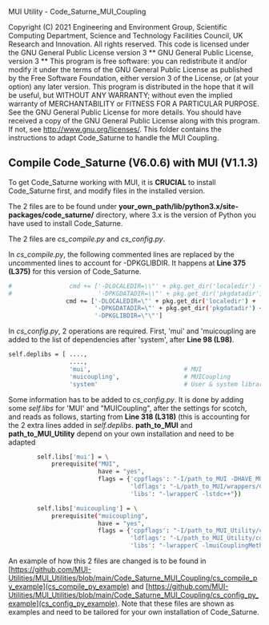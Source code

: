 MUI Utility - Code_Saturne_MUI_Coupling

Copyright (C) 2021 Engineering and Environment Group, Scientific 
Computing Department, Science and Technology Facilities Council, 
UK Research and Innovation. All rights reserved.
This code is licensed under the GNU General Public License version 3
** GNU General Public License, version 3 **
This program is free software: you can redistribute it and/or modify
it under the terms of the GNU General Public License as published by
the Free Software Foundation, either version 3 of the License, or
(at your option) any later version.
This program is distributed in the hope that it will be useful,
but WITHOUT ANY WARRANTY; without even the implied warranty of
MERCHANTABILITY or FITNESS FOR A PARTICULAR PURPOSE.  See the
GNU General Public License for more details.
You should have received a copy of the GNU General Public License
along with this program.  If not, see <http://www.gnu.org/licenses/>.
This folder contains the instructions to adapt Code_Saturne to handle the MUI Coupling.

## Compile Code_Saturne (V6.0.6) with MUI (V1.1.3)

To get Code_Saturne working with MUI, it is **CRUCIAL** to install Code_Saturne first, and modify files in the installed version.

The 2 files are to be found under **your_own_path/lib/python3.x/site-packages/code_saturne/** directory, where 3.x is the
version of Python you have used to install Code_Saturne.

The 2 files are *cs_compile.py* and *cs_config.py*.

In *cs_compile.py*, the following commented lines are replaced by the uncommented lines to account for -DPKGLIBDIR. It happens
at **Line 375 (L375)** for this version of Code_Saturne.


```bash
#                cmd += ['-DLOCALEDIR=\\"' + pkg.get_dir('localedir') + '\\"', \
#                        '-DPKGDATADIR=\\"' + pkg.get_dir('pkgdatadir') + '\\"']
                cmd += ['-DLOCALEDIR=\"' + pkg.get_dir('localedir') + '\"', \
                        '-DPKGDATADIR=\"' + pkg.get_dir('pkgdatadir') + '\"', \
                        '-DPKGLIBDIR=\"\"']
```
In *cs_config.py*, 2 operations are required. First, 'mui' and 'muicoupling are added to the list of dependencies after 'system',
after **Line 98 (L98)**.

```bash
self.deplibs = [ ....,
                 ....,
                 'mui',                          # MUI
                 'muicoupling',                  # MUICoupling
                 'system'                        # User & system libraries ]
```

Some information has to be added to *cs_config.py*. It is done by adding some *self.libs* for 'MUI' and "MUICoupling", after the settings for scotch, and reads as follows, starting from **Line 318 (L318)** (this is accounting for the 2 extra lines added in *self.deplibs*. **path_to_MUI** and **path_to_MUI_Utility** depend on your own installation and need to be adapted

```bash
        self.libs['mui'] = \
            prerequisite("MUI",
                         have = "yes",
                         flags = {'cppflags': "-I/path_to_MUI -DHAVE_MUI",
                                  'ldflags': "-L/path_to_MUI/wrappers/C",
                                  'libs': "-lwrapperC -lstdc++"})

        self.libs['muicoupling'] = \
            prerequisite("muicoupling",
                         have = "yes",
                         flags = {'cppflags': "-I/path_to_MUI_Utility/couplingFSILab/wrappers/C -I/path_to_MUI/couplingFSILab -I/path_to_MUI -DHAVE_MUI",
                                  'ldflags': "-L/path_to_MUI_Utility/couplingFSILab/wrappers/C -L/path_to_MUI/couplingFSILab -L/path_to_MUI/wrappers/C",
                                  'libs': "-lwrapperC -lmuiCouplingMethodsCAPI -lstdc++"})
```

An example of how this 2 files are changed is to be found in [https://github.com/MUI-Utilities/MUI_Utilities/blob/main/Code_Saturne_MUI_Coupling/cs_compile_py_example](cs_compile_py_example) and [https://github.com/MUI-Utilities/MUI_Utilities/blob/main/Code_Saturne_MUI_Coupling/cs_config_py_example](cs_config_py_example). Note that these files are shown as examples and need to be tailored for your own installation of Code_Saturne.
